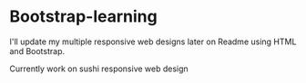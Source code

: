 # Bootstrap-learning


I'll update my multiple responsive web designs later on Readme using HTML and Bootstrap.


Currently work on sushi responsive web design
